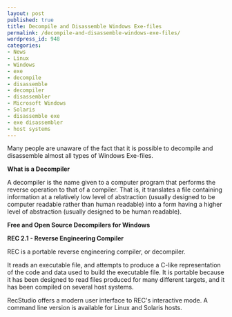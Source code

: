 ```yaml
---
layout: post
published: true
title: Decompile and Disassemble Windows Exe-files
permalink: /decompile-and-disassemble-windows-exe-files/
wordpress_id: 948
categories:
- News
- Linux
- Windows
- exe
- decompile
- disassemble
- decompiler
- disassembler
- Microsoft Windows
- Solaris
- disassemble exe
- exe disassembler
- host systems
---
```



Many people are unaware of the fact that it is possible to decompile and disassemble almost all types of Windows Exe-files.

<strong>What is a Decompiler</strong>

A decompiler is the name given to a computer program that performs the reverse operation to that of a compiler. That is, it translates a file containing information at a relatively low level of abstraction (usually designed to be computer readable rather than human readable) into a form having a higher level of abstraction (usually designed to be human readable).

<strong>Free and Open Source Decompilers for Windows</strong>

<strong>REC 2.1 - Reverse Engineering Compiler</strong>

REC is a portable reverse engineering compiler, or decompiler.

It reads an executable file, and attempts to produce a C-like representation of the code and data used to build the executable file.
It is portable because it has been designed to read files produced for many different targets, and it has been compiled on several host systems.

RecStudio offers a modern user interface to REC's interactive mode.
A command line version is available for Linux and Solaris hosts.





